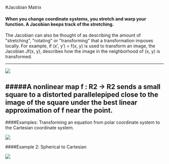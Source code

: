 #Jacobian Matrix

#### When you change coordinate systems, you stretch and warp your function. A Jacobian keeps track of the stretching.

The Jacobian can also be thought of as describing the amount of "stretching", "rotating" or "transforming" that a transformation imposes locally. For example, if (x′, y′) = f(x, y) is used to transform an image, the Jacobian Jf(x, y), describes how the image in the neighborhood of (x, y) is transformed.

---
![](https://upload.wikimedia.org/wikipedia/en/thumb/9/96/Jacobian_determinant_and_distortion.svg/400px-Jacobian_determinant_and_distortion.svg.png)

#####A nonlinear map f : R2 → R2 sends a small square to a distorted parallelepiped close to the image of the square under the best linear approximation of f near the point.
----

####Examples:
Transforming an equation from polar coordinate system to the Cartesian coordinate system.

![](http://s5.postimg.org/n31ya4o1z/polar_coord_transformation.png)


####Example 2: Spherical to Cartesian

![](http://s5.postimg.org/oknelossn/spherical_transform.png)